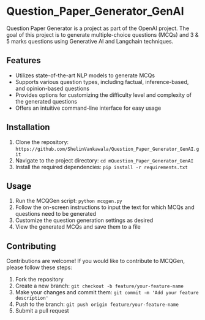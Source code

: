 # Question_Paper_Generator_GenAI

Question Paper Generator is a project as part of the OpenAI project. The goal of this project is to generate multiple-choice questions (MCQs) and 3 & 5 marks questions using Generative AI and Langchain techniques.

## Features

- Utilizes state-of-the-art NLP models to generate MCQs
- Supports various question types, including factual, inference-based, and opinion-based questions
- Provides options for customizing the difficulty level and complexity of the generated questions
- Offers an intuitive command-line interface for easy usage

## Installation

1. Clone the repository: `https://github.com/ShelinVankawala/Question_Paper_Generator_GenAI.git`
2. Navigate to the project directory: `cd mQuestion_Paper_Generator_GenAI`
3. Install the required dependencies: `pip install -r requirements.txt`

## Usage

1. Run the MCQGen script: `python mcqgen.py`
2. Follow the on-screen instructions to input the text for which MCQs and questions need to be generated
3. Customize the question generation settings as desired
4. View the generated MCQs and save them to a file

## Contributing

Contributions are welcome! If you would like to contribute to MCQGen, please follow these steps:

1. Fork the repository
2. Create a new branch: `git checkout -b feature/your-feature-name`
3. Make your changes and commit them: `git commit -m 'Add your feature description'`
4. Push to the branch: `git push origin feature/your-feature-name`
5. Submit a pull request
